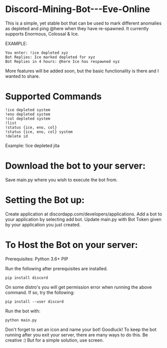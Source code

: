 # Discord-Mining-Bot---Eve-Online
This is a simple, yet stable bot that can be used to mark different anomalies as depleted and ping @here when they have re-spawned. It currently supports Enormous, Colossal & Ice.

EXAMPLE:

    You enter: !ice depleted xyz
    Bot Replies: Ice marked depleted for xyz
    Bot Replies in 4 hours: @here Ice has respawned xyz

More features will be added soon, but the basic functionality is there and I wanted to share.

# Supported Commands

    !ice depleted system
    !eno depleted system
    !col depleted system
    !list
    !status {ice, eno, col}
    !status {ice, eno, col} system
    !delete id

Example: !ice depleted jita

# Download the bot to your server:

Save main.py where you wish to execute the bot from.

# Setting the Bot up:
Create application at discordapp.com/developers/applications.
Add a bot to your application by selecting add bot.
Update main.py with Bot Token given by your application you just created.

# To Host the Bot on your server:
Prerequisites:
Python 3.6+
PIP

Run the following after prerequisites are installed.

    pip install discord

On some distro's you will get permission error when running the above command. If so, try the following:

    pip install --user discord

Run the bot with:

    python main.py

Don't forget to set an icon and name your bot! Goodluck! To keep the bot running after you exit your server, there are many ways to do this. Be creative :) But for a simple solution, use screen.
